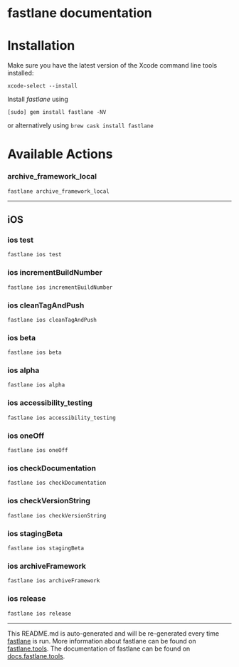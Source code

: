 fastlane documentation
================
# Installation

Make sure you have the latest version of the Xcode command line tools installed:

```
xcode-select --install
```

Install _fastlane_ using
```
[sudo] gem install fastlane -NV
```
or alternatively using `brew cask install fastlane`

# Available Actions
### archive_framework_local
```
fastlane archive_framework_local
```


----

## iOS
### ios test
```
fastlane ios test
```

### ios incrementBuildNumber
```
fastlane ios incrementBuildNumber
```

### ios cleanTagAndPush
```
fastlane ios cleanTagAndPush
```

### ios beta
```
fastlane ios beta
```

### ios alpha
```
fastlane ios alpha
```

### ios accessibility_testing
```
fastlane ios accessibility_testing
```

### ios oneOff
```
fastlane ios oneOff
```

### ios checkDocumentation
```
fastlane ios checkDocumentation
```

### ios checkVersionString
```
fastlane ios checkVersionString
```

### ios stagingBeta
```
fastlane ios stagingBeta
```

### ios archiveFramework
```
fastlane ios archiveFramework
```

### ios release
```
fastlane ios release
```


----

This README.md is auto-generated and will be re-generated every time [fastlane](https://fastlane.tools) is run.
More information about fastlane can be found on [fastlane.tools](https://fastlane.tools).
The documentation of fastlane can be found on [docs.fastlane.tools](https://docs.fastlane.tools).
